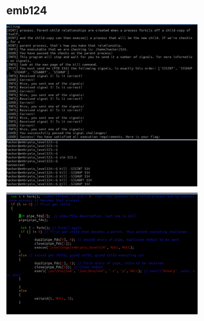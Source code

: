 # emb124

![Well, again two terminals.](<../.gitbook/assets/image (220).png>)

![And this time sed first](<../.gitbook/assets/image (154).png>)
